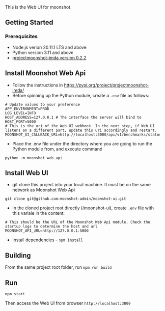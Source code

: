 This is the Web UI for moonshot.

## Getting Started

### Prerequisites

- Node.js verion 20.11.1 LTS and above
- Python version 3.11 and above
- [projectmoonshot-imda version 0.2.2](https://pypi.org/project/projectmoonshot-imda/)

## Install Moonshot Web Api

- Follow the instructions in https://pypi.org/project/projectmoonshot-imda/
- Before spinning up the Python module, create a `.env` file as follows:

```
# Update values to your preference
APP_ENVIRONMENT=PROD
LOG_LEVEL=INFO
HOST_ADDRESS=127.0.0.1 # The interface the server will bind to
HOST_PORT=5000
# This is the uri of the Web UI webhook. In the next step, if Web UI listens on a different port, update this uri accordingly and restart.
MOONSHOT_UI_CALLBACK_URL=http://localhost:3000/api/v1/benchmarks/status 
```
- Place the .env file under the directory where you are going to run the Python module from, and execute command 

`python -m moonshot web_api`

## Install Web UI

- git clone this project into your local machine. It must be on the same network as Moonshot Web Api

`git clone git@github.com:moonshot-admin/moonshot-ui.git`

- In the cloned project root directly (/moonshot-ui), create `.env` file with this variale in the content:

```
# This should be the URL of the Moonshot Web Api module. Check the startup logs to determine the host and url
MOONSHOT_API_URL=http://127.0.0.1:5000
```
- Install dependencies - `npm install`


## Building

From the same project root folder, run `npm run build`

## Run

`npm start`

Then access the Web UI from browser `http://localhost:3000`